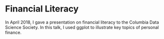 # Financial Literacy
In April 2018, I gave a presentation on financial literacy to the Columbia Data Science Society. In this talk, I used ggplot to illustrate key topics of personal finance.
